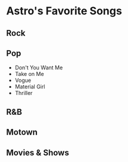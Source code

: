 # Astro's Favorite Songs

## Rock

## Pop

* Don't You Want Me
* Take on Me
* Vogue
* Material Girl
* Thriller

## R&B

## Motown

## Movies & Shows
